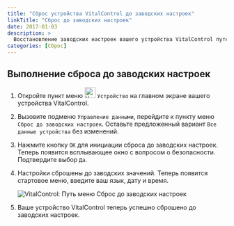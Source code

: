 ```yaml
---
title: "Сброс устройства VitalControl до заводских настроек"
linkTitle: "Сброс до заводских настроек"
date: 2017-01-03
description: >
  Восстановление заводских настроек вашего устройства VitalControl путем выполнения сброса до заводских настроек.
categories: [Сброс]
---
```

## Выполнение сброса до заводских настроек

1. Откройте пункт меню <img src="/icons/device.svg" width="25" align="bottom" alt="Устройство" /> `Устройство` на главном экране вашего устройства VitalControl.

1. Вызовите подменю `Управление данными`, перейдите к пункту меню `Сброс до заводских настроек`. Оставьте предложенный вариант `Все данные устройства` без изменений.

1. Нажмите кнопку `OK` для инициации сброса до заводских настроек. Теперь появится всплывающее окно с вопросом о безопасности. Подтвердите выбор `Да`.

1. Настройки сброшены до заводских значений. Теперь появится стартовое меню, введите ваш язык, дату и время.

   ![VitalControl: Путь меню Сброс до заводских настроек](../images/resetdevice.png "Сброс до заводских настроек")

6. Ваше устройство VitalControl теперь успешно сброшено до заводских настроек.
